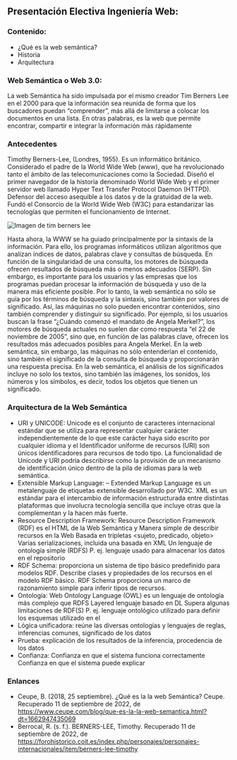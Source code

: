 ## Presentación Electiva Ingeniería Web:
### Contenido:
- ¿Qué es la web semántica?
- Historia
- Arquitectura

### Web Semántica o Web 3.0: 
La web Semántica ha sido impulsada por el mismo creador Tim Berners Lee en el 2000 para que la información sea reunida de forma que los buscadores puedan 
“comprender”, más allá de limitarse a colocar los documentos en una lista. En otras palabras, es la web que permite encontrar, compartir e integrar la información más rápidamente

### Antecedentes
Timothy Berners-Lee, (Londres, 1955). Es un informático británico. Considerado el padre de la World Wide Web (www), que ha revolucionado tanto el ámbito de las telecomunicaciones como la Sociedad. Diseñó el primer navegador de la historia denominado World Wide Web y el primer servidor web llamado Hyper Text Transfer Protocol Daemon (HTTPD). Defensor del acceso asequible a los datos y de la gratuidad de la web. Fundó el Consorcio de la World Wide Web (W3C) para estandarizar las tecnologías que permiten el funcionamiento de Internet.

![Imagen de tim berners lee](https://www.linuxadictos.com/wp-content/uploads/Tim-Berners-Lee.jpg)

Hasta ahora, la WWW se ha guiado principalmente por la sintaxis de la información. Para ello, los programas informáticos utilizan algoritmos que analizan índices de datos, palabras clave y consultas de búsqueda. En función de la singularidad de una consulta, los motores de búsqueda ofrecen resultados de búsqueda más o menos adecuados (SERP).
Sin embargo, es importante para los usuarios y las empresas que los programas puedan procesar la información de búsqueda y uso de la manera más eficiente posible. Por lo tanto, la web semántica no sólo se guía por los términos de búsqueda y la sintaxis, sino también por valores de significado. Así, las máquinas no solo pueden encontrar contenidos, sino también comprender y distinguir su significado.
Por ejemplo, si los usuarios buscan la frase “¿Cuándo comenzó el mandato de Angela Merkel?”, los motores de búsqueda actuales no suelen dar como respuesta “el 22 de noviembre de 2005”, sino que, en función de las palabras clave, ofrecen los resultados más adecuados posibles para Angela Merkel.
En la web semántica, sin embargo, las máquinas no sólo entenderían el contenido, sino también el significado de la consulta de búsqueda y proporcionarán una respuesta precisa. En la web semántica, el análisis de los significados incluye no solo los textos, sino también las imágenes, los sonidos, los números y los símbolos, es decir, todos los objetos que tienen un significado.
 
### Arquitectura de la Web Semántica
- URI y UNICODE: Unicode es el conjunto de caracteres internacional estándar que se utiliza para representar cualquier carácter independientemente de lo que este carácter haya sido escrito por cualquier idioma y el Identificador uniforme de recursos (URI) son únicos identificadores para recursos de todo tipo. La funcionalidad de Unicode y URI podría describirse como la provisión de un mecanismo de identificación único dentro de la pila de idiomas para la web semántica.
- Extensible Markup Language: – Extended Markup Language es un metalenguaje de etiquetas extensible desarrollado por W3C. XML es un estándar para el intercambio de información estructurada entre distintas plataformas que involucra tecnología sencilla que incluye otras que la complementan y la hacen más fuerte.
- Resource Description Framework: Resource Description Framework (RDF) es el HTML de la Web Semántica y Manera simple de describir recursos en la Web Basada en tripletas <sujeto, predicado, objeto> Varias serializaciones, incluida una basada en XML Un lenguaje de ontología simple (RDFS) P. ej. lenguaje usado para almacenar los datos en el repositorio
- RDF Schema: proporciona un sistema de tipo básico predefinido para modelos RDF. Describe clases y propiedades de los recursos en el modelo RDF básico. RDF Schema proporciona un marco de razonamiento simple para inferir tipos de recursos.
- Ontología: Web Ontology Language (OWL) es un lenguaje de ontología más complejo que RDFS Layered lenguaje basado en DL Supera algunas limitaciones de RDF(S) P. ej. lenguaje ontológico utilizado para definir los esquemas utilizado en el
- Lógica unificadora: reúne las diversas ontologías y lenguajes de reglas, inferencias comunes, significado de los datos
- Prueba: explicación de los resultados de la inferencia, procedencia de los datos
- Confianza: Confianza en que el sistema funciona correctamente Confianza en que el sistema puede explicar

### Enlances

- Ceupe, B. (2018, 25 septiembre). ¿Qué es la la web Semántica? Ceupe. Recuperado 11 de septiembre de 2022, de https://www.ceupe.com/blog/que-es-la-la-web-semantica.html?dt=1662947435069
- Berrocal, R. (s. f.). BERNERS-LEE, Timothy. Recuperado 11 de septiembre de 2022, de https://forohistorico.coit.es/index.php/personajes/personajes-internacionales/item/berners-lee-timothy
